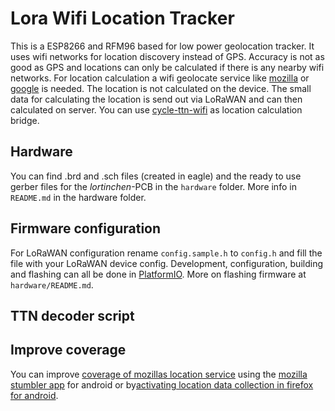 # Lora Wifi Location Tracker

This is a ESP8266 and RFM96 based for low power geolocation tracker. It uses wifi networks for location discovery instead of GPS. Accuracy is not as good as GPS and locations can only be calculated if there is any nearby wifi networks. For location calculation a wifi geolocate service like [mozilla](https://location.services.mozilla.com/) or [google](https://developers.google.com/maps/documentation/geolocation/intro) is needed.
The location is not calculated on the device. The small data for calculating the location is send out via LoRaWAN and can then calculated on server. You can use [cycle-ttn-wifi](https://github.com/stadtulm/cykel-ttn-wifi) as location calculation bridge.

## Hardware

You can find .brd and .sch files (created in eagle) and the ready to use gerber files for the *lortinchen*-PCB in the `hardware` folder. More info in `README.md` in the hardware folder.

## Firmware configuration

For LoRaWAN configuration rename `config.sample.h` to `config.h` and fill the file with your LoRaWAN device config. Development, configuration, building and flashing can all be done in [PlatformIO](https://platformio.org/). More on flashing firmware at `hardware/README.md`.

## TTN decoder script

## Improve coverage

You can improve [coverage of mozillas location service](https://location.services.mozilla.com/map) using the [mozilla stumbler app](https://play.google.com/store/apps/details?id=org.mozilla.mozstumbler) for android or by[activating location data collection in firefox for android](https://support.mozilla.org/en-US/kb/improve-mozilla-location-services-turning-location).